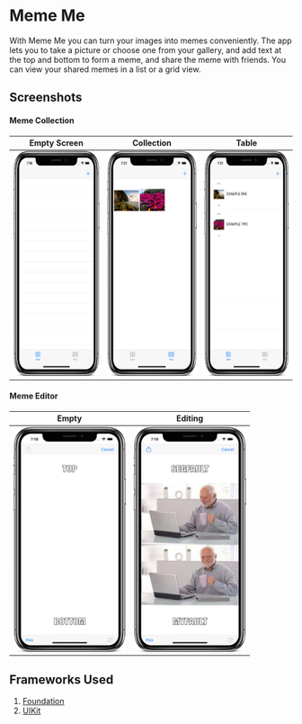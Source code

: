 # Meme Me
With Meme Me you can turn your images into memes conveniently. The app lets you to take a picture or choose one from your gallery, and add text at the top and bottom to form a meme, and share the meme with friends. You can view your shared memes in a list or a grid view.

## Screenshots

#### Meme Collection
| Empty Screen | Collection | Table |
| ------------ | ---------- | ----- |
| <img src="Screenshots/home-list-empty.png" alt="HomeListEmpty.png" width="200" height="400"> | <img src="Screenshots/home-grid.png" alt="HomeGridFilled.png" width="200" height="400"> | <img src="Screenshots/home-list.png" alt="HomeListFilled.png" width="200" height="400"> |

#### Meme Editor
| Empty | Editing |
| ----- | ------- |
| <img src="Screenshots/meme-editor-empty.png" alt="MemeEditorEmpty.png" width="200" height="400"> | <img src="Screenshots/meme-editor.png" alt="MemeEditorFilled.png" width="200" height="400"> |

## Frameworks Used
1. [Foundation](https://developer.apple.com/documentation/foundation)
2. [UIKit](https://developer.apple.com/documentation/uikit)